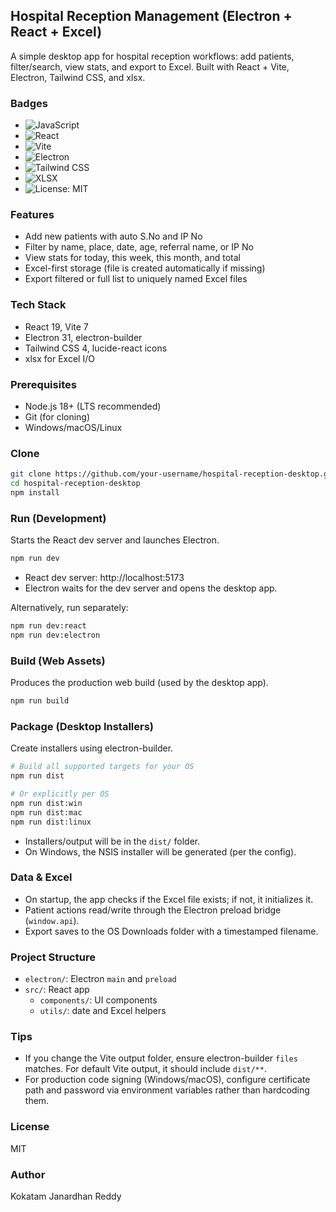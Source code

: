 ## Hospital Reception Management (Electron + React + Excel)

A simple desktop app for hospital reception workflows: add patients, filter/search, view stats, and export to Excel. Built with React + Vite, Electron, Tailwind CSS, and xlsx.

### Badges
- ![JavaScript](https://img.shields.io/badge/JavaScript-ES2023-F7DF1E?logo=javascript&logoColor=000)
- ![React](https://img.shields.io/badge/React-19-61DAFB?logo=react&logoColor=000)
- ![Vite](https://img.shields.io/badge/Vite-7-646CFF?logo=vite&logoColor=fff)
- ![Electron](https://img.shields.io/badge/Electron-31-47848F?logo=electron&logoColor=fff)
- ![Tailwind CSS](https://img.shields.io/badge/Tailwind_CSS-4-38B2AC?logo=tailwindcss&logoColor=fff)
- ![XLSX](https://img.shields.io/badge/xlsx-0.18-207245)
- ![License: MIT](https://img.shields.io/badge/License-MIT-green.svg)

### Features
- Add new patients with auto S.No and IP No
- Filter by name, place, date, age, referral name, or IP No
- View stats for today, this week, this month, and total
- Excel-first storage (file is created automatically if missing)
- Export filtered or full list to uniquely named Excel files

### Tech Stack
- React 19, Vite 7
- Electron 31, electron-builder
- Tailwind CSS 4, lucide-react icons
- xlsx for Excel I/O

### Prerequisites
- Node.js 18+ (LTS recommended)
- Git (for cloning)
- Windows/macOS/Linux

### Clone
```bash
git clone https://github.com/your-username/hospital-reception-desktop.git
cd hospital-reception-desktop
npm install
```

### Run (Development)
Starts the React dev server and launches Electron.
```bash
npm run dev
```
- React dev server: http://localhost:5173
- Electron waits for the dev server and opens the desktop app.

Alternatively, run separately:
```bash
npm run dev:react
npm run dev:electron
```

### Build (Web Assets)
Produces the production web build (used by the desktop app).
```bash
npm run build
```

### Package (Desktop Installers)
Create installers using electron-builder.
```bash
# Build all supported targets for your OS
npm run dist

# Or explicitly per OS
npm run dist:win
npm run dist:mac
npm run dist:linux
```
- Installers/output will be in the `dist/` folder.
- On Windows, the NSIS installer will be generated (per the config).

### Data & Excel
- On startup, the app checks if the Excel file exists; if not, it initializes it.
- Patient actions read/write through the Electron preload bridge (`window.api`).
- Export saves to the OS Downloads folder with a timestamped filename.

### Project Structure
- `electron/`: Electron `main` and `preload`
- `src/`: React app
  - `components/`: UI components
  - `utils/`: date and Excel helpers

### Tips
- If you change the Vite output folder, ensure electron-builder `files` matches. For default Vite output, it should include `dist/**`.
- For production code signing (Windows/macOS), configure certificate path and password via environment variables rather than hardcoding them.

### License
MIT

### Author
Kokatam Janardhan Reddy

